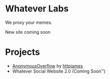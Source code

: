# Whatever Labs

We proxy your memes.

New site coming soon


# Projects

- [AnonymousOverflow](https://github.com/httpjamesm/AnonymousOverflow) by [httpjames](https://httpjames.space)
- Whatever Social Website 2.0 (Coming Soon™️)
